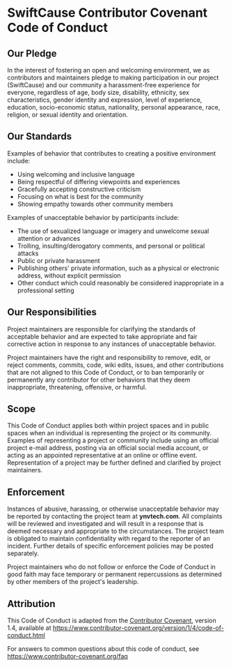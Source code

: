 # SwiftCause Contributor Covenant Code of Conduct

## Our Pledge

In the interest of fostering an open and welcoming
environment, we as contributors and maintainers pledge
to making participation in our project (SwiftCause) and our
community a harassment-free experience for everyone,
regardless of age, body size, disability, ethnicity,
sex characteristics, gender identity and expression,
level of experience, education, socio-economic status,
nationality, personal appearance, race, religion, or
sexual identity and orientation.

## Our Standards

Examples of behavior that contributes to creating a
positive environment include:

* Using welcoming and inclusive language
* Being respectful of differing viewpoints and experiences
* Gracefully accepting constructive criticism
* Focusing on what is best for the community
* Showing empathy towards other community members

Examples of unacceptable behavior by participants include:

* The use of sexualized language or imagery and unwelcome sexual
attention or advances
* Trolling, insulting/derogatory comments, and personal or
political attacks
* Public or private harassment
* Publishing others' private information, such as a physical
or electronic  address, without explicit permission
* Other conduct which could reasonably be considered inappropriate in a
 professional setting

## Our Responsibilities

Project maintainers are responsible for clarifying the
standards of acceptable behavior and are expected to take
appropriate and fair corrective action in response to any
instances of unacceptable behavior.

Project maintainers have the right and responsibility to remove, edit, or
reject comments, commits, code, wiki edits, issues, and other contributions
that are not aligned to this Code of Conduct, or to ban temporarily or
permanently any contributor for other behaviors that they deem inappropriate,
threatening, offensive, or harmful.

## Scope

This Code of Conduct applies both within project spaces and in public spaces
when an individual is representing the project or its community. Examples of
representing a project or community include using an official project e-mail
address, posting via an official social media account, or acting as
an appointed representative at an online or offline event.
Representation of a project may be further defined and clarified by
project maintainers.

## Enforcement

Instances of abusive, harassing,
or otherwise unacceptable behavior may be reported by contacting
 the project team at **ynvtech.com**. All complaints
will be reviewed and investigated and will result in a
response that is deemed necessary and appropriate to the
circumstances. The project team is obligated to maintain
confidentiality with regard to the reporter of an incident.
Further details of specific enforcement policies may be posted separately.

Project maintainers who do not follow or enforce the Code of Conduct in good
faith may face temporary or permanent repercussions as determined by other
members of the project's leadership.

## Attribution

This Code of Conduct is adapted from the
[Contributor Covenant][homepage], version 1.4,
available at
https://www.contributor-covenant.org/version/1/4/code-of-conduct.html

[homepage]: https://www.contributor-covenant.org

For answers to common questions about this code of conduct, see
https://www.contributor-covenant.org/faq
